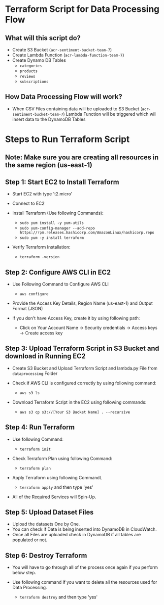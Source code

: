 # Terraform Script for Data Processing Flow

## What will this script do?
- Create S3 Bucket (`acr-sentiment-bucket-team-7`)
- Create Lambda Function (`acr-lambda-function-team-7`)
- Create Dynamo DB Tables
    - `categories`
    - `products`
    - `reviews`
    - `subscriptions`

## How Data Processing Flow will work?
- When CSV Files containing data will be uploaded to S3 Bucket (`acr-sentiment-bucket-team-7`) Lambda Function will be triggered which will insert data to the DynamoDB Tables

# Steps to Run Terraform Script

## Note: Make sure you are creating all resources in the same region (us-east-1)

## Step 1: Start EC2 to Install Terraform

- Start EC2 with type 't2.micro'
- Connect to EC2

- Install Terraform (Use following Commands):
    - `sudo yum install -y yum-utils`
    - `sudo yum-config-manager --add-repo https://rpm.releases.hashicorp.com/AmazonLinux/hashicorp.repo`
    - `sudo yum -y install terraform`

- Verify Terraform Installation:
    - `terraform -version`

## Step 2: Configure AWS CLI in EC2

- Use Following Command to Configure AWS CLI
    - `aws configure`

- Provide the Access Key Details, Region Name (us-east-1) and Output Format (JSON)

- If you don't have Access Key, create it by using following path: 
    - Click on Your Account Name -> Security credentials -> Access keys -> Create access key 

## Step 3: Upload Terraform Script in S3 Bucket and download in Running EC2

- Create S3 Bucket and Upload Terraform Script and lambda.py File from `dataprocessing` Folder

- Check if AWS CLI is configured correctly by using following command:
    - `aws s3 ls`

- Download Terraform Script in the EC2 using following commands:
    - `aws s3 cp s3://[Your S3 Bucket Name] . --recursive`

## Step 4: Run Terraform

- Use following Command:
    - `terraform init`

- Check Terraform Plan using following Command:
    - `terraform plan`

- Apply Terraform using following CommandL
    - `terraform apply` and then type 'yes'

- All of the Required Services will Spin-Up.

## Step 5: Upload Dataset Files

- Upload the datasets One by One. 
- You can check if Data is being inserted into DynamoDB in CloudWatch.
- Once all Files are uploaded check in DynamoDB if all tables are populated or not.

## Step 6: Destroy Terraform
- You will have to go through all of the process once again if you perform below step.

- Use following command if you want to delete all the resources used for Data Processing.
    - `terraform destroy` and then type 'yes'
